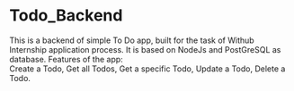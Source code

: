 # Todo_Backend
This is a backend of simple To Do app, built for the task of Withub Internship application process.
It is based on NodeJs and PostGreSQL as database.
Features of the app:  
Create a Todo,
Get all Todos,
Get a specific Todo,
Update a Todo,
Delete a Todo.

